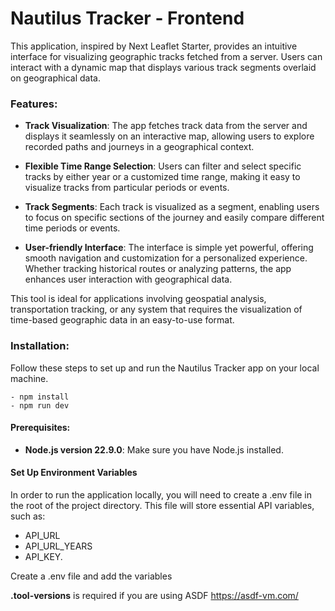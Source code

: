 # Nautilus Tracker - Frontend

This application, inspired by Next Leaflet Starter, provides an intuitive interface for visualizing geographic tracks fetched from a server. Users can interact with a dynamic map that displays various track segments overlaid on geographical data.

### Features:

- **Track Visualization**: The app fetches track data from the server and displays it seamlessly on an interactive map, allowing users to explore recorded paths and journeys in a geographical context.

- **Flexible Time Range Selection**: Users can filter and select specific tracks by either year or a customized time range, making it easy to visualize tracks from particular periods or events.

- **Track Segments**: Each track is visualized as a segment, enabling users to focus on specific sections of the journey and easily compare different time periods or events.

- **User-friendly Interface**: The interface is simple yet powerful, offering smooth navigation and customization for a personalized experience. Whether tracking historical routes or analyzing patterns, the app enhances user interaction with geographical data.

This tool is ideal for applications involving geospatial analysis, transportation tracking, or any system that requires the visualization of time-based geographic data in an easy-to-use format.

### Installation:

Follow these steps to set up and run the Nautilus Tracker app on your local machine.
```
- npm install
- npm run dev
```
#### Prerequisites:
 - **Node.js version 22.9.0**: Make sure you have Node.js installed.
 
#### Set Up Environment Variables

In order to run the application locally, you will need to create a .env file in the root of the project directory. This file will store essential API variables, such as:
- API_URL
- API_URL_YEARS
- API_KEY.

Create a .env file and add the variables

**.tool-versions** is required if you are using ASDF https://asdf-vm.com/
